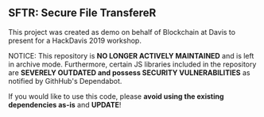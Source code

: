 ## SFTR: Secure File TransfereR

This project was created as demo on behalf of Blockchain at Davis to present for a HackDavis 2019 workshop.

NOTICE: This repository is __NO LONGER ACTIVELY MAINTAINED__ and is left in archive mode.  Furthermore, certain JS libraries included in the repository are __SEVERELY OUTDATED and possess SECURITY VULNERABILITIES__ as notified by GithHub's Dependabot.

If you would like to use this code, please __avoid using the existing dependencies as-is__ and __UPDATE__!